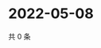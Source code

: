 # 2022-05-08

共 0 条

<!-- BEGIN WEIBO -->
<!-- 最后更新时间 Sun May 08 2022 11:12:53 GMT+0800 (China Standard Time) -->

<!-- END WEIBO -->
